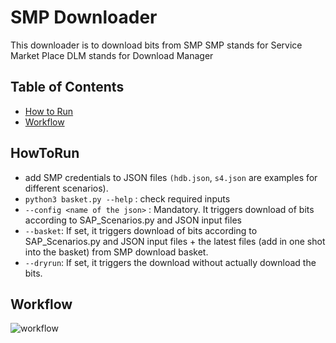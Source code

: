 # SMP Downloader
This downloader is to download bits from SMP
SMP stands for Service Market Place
DLM stands for Download Manager

## Table of Contents
- [How to Run](#HowToRun)
- [Workflow](#Workflow)

## HowToRun
- add SMP credentials to JSON files `(hdb.json`, `s4.json` are examples for different scenarios).
- `python3 basket.py --help` : check required inputs
- `--config <name of the json>` : Mandatory. It triggers download of bits according to SAP_Scenarios.py and JSON input files
- `--basket`: If set, it triggers download of bits according to SAP_Scenarios.py and JSON input files + the latest files (add in one shot into the basket) from SMP download basket.
- `--dryrun`: If set, it triggers the download without actually download the bits.

## Workflow
![workflow](https://user-images.githubusercontent.com/38501271/66783833-9e96e780-ee8d-11e9-8efa-d1e0d5fc1348.JPG)
